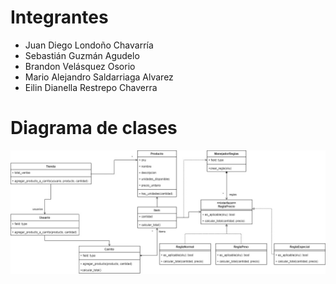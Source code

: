 # Integrantes
- Juan Diego Londoño Chavarría
- Sebastián Guzmán Agudelo
- Brandon Velásquez Osorio
- Mario Alejandro Saldarriaga Alvarez
- Eilin Dianella Restrepo Chaverra

# Diagrama de clases
![Diagrama de clases](https://github.com/JuanDLCH/Verduleria-Don-Chucho/blob/main/diag.jpg?raw=true)